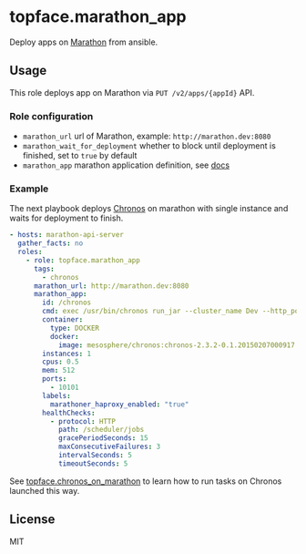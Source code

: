 # topface.marathon_app

Deploy apps on [Marathon](https://mesosphere.github.io/marathon/) from ansible.

## Usage

This role deploys app on Marathon via `PUT /v2/apps/{appId}` API.

### Role configuration

* `marathon_url` url of Marathon, example: `http://marathon.dev:8080`
* `marathon_wait_for_deployment` whether to block until deployment is finished,
set to `true` by default
* `marathon_app` marathon application definition, see
[docs](https://mesosphere.github.io/marathon/docs/rest-api.html#post-/v2/apps)

### Example

The next playbook deploys [Chronos](https://airbnb.github.io/chronos/)
on marathon with single instance and waits for deployment to finish.

```yaml
- hosts: marathon-api-server
  gather_facts: no
  roles:
    - role: topface.marathon_app
      tags:
        - chronos
      marathon_url: http://marathon.dev:8080
      marathon_app:
        id: /chronos
        cmd: exec /usr/bin/chronos run_jar --cluster_name Dev --http_port $PORT --master zk://zk:2181/mesos --zk_hosts zk:2181 --mesos_framework_name chronos
        container:
          type: DOCKER
          docker:
            image: mesosphere/chronos:chronos-2.3.2-0.1.20150207000917.ubuntu1404-mesos-0.21.1-1.1.ubuntu1404
        instances: 1
        cpus: 0.5
        mem: 512
        ports:
          - 10101
        labels:
          marathoner_haproxy_enabled: "true"
        healthChecks:
          - protocol: HTTP
            path: /scheduler/jobs
            gracePeriodSeconds: 15
            maxConsecutiveFailures: 3
            intervalSeconds: 5
            timeoutSeconds: 5
```

See [topface.chronos_on_marathon](https://github.com/Topface/ansible-chronos_on_marathon)
to learn how to run tasks on Chronos launched this way.

## License

MIT
